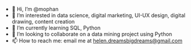 - 👋 Hi, I’m @mophan
- 👀 I’m interested in data science, digital marketing, UI-UX design, digital drawing, content creation
- 🌱 I’m currently learning SQL, Python
- 💞️ I’m looking to collaborate on a data mining project using Python
- 📫 How to reach me: email me at helen.dreamsbigdreams@gmail.com

<!---
mophan/mophan is a ✨ special ✨ repository because its `README.md` (this file) appears on your GitHub profile.
You can click the Preview link to take a look at your changes.
--->
